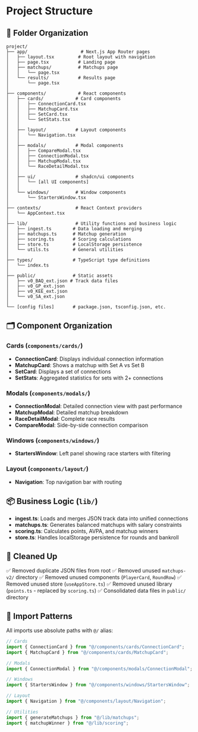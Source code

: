 # Project Structure

## 📁 Folder Organization

```
project/
├── app/                    # Next.js App Router pages
│   ├── layout.tsx         # Root layout with navigation
│   ├── page.tsx           # Landing page
│   ├── matchups/          # Matchups page
│   │   └── page.tsx
│   └── results/           # Results page
│       └── page.tsx
│
├── components/            # React components
│   ├── cards/            # Card components
│   │   ├── ConnectionCard.tsx
│   │   ├── MatchupCard.tsx
│   │   ├── SetCard.tsx
│   │   └── SetStats.tsx
│   │
│   ├── layout/           # Layout components
│   │   └── Navigation.tsx
│   │
│   ├── modals/           # Modal components
│   │   ├── CompareModal.tsx
│   │   ├── ConnectionModal.tsx
│   │   ├── MatchupModal.tsx
│   │   └── RaceDetailModal.tsx
│   │
│   ├── ui/               # shadcn/ui components
│   │   └── [all UI components]
│   │
│   └── windows/          # Window components
│       └── StartersWindow.tsx
│
├── contexts/             # React Context providers
│   └── AppContext.tsx
│
├── lib/                  # Utility functions and business logic
│   ├── ingest.ts        # Data loading and merging
│   ├── matchups.ts      # Matchup generation
│   ├── scoring.ts       # Scoring calculations
│   ├── store.ts         # LocalStorage persistence
│   └── utils.ts         # General utilities
│
├── types/               # TypeScript type definitions
│   └── index.ts
│
├── public/              # Static assets
│   ├── v0_BAQ_ext.json # Track data files
│   ├── v0_GP_ext.json
│   ├── v0_KEE_ext.json
│   └── v0_SA_ext.json
│
└── [config files]       # package.json, tsconfig.json, etc.
```

## 🗂️ Component Organization

### Cards (`components/cards/`)
- **ConnectionCard**: Displays individual connection information
- **MatchupCard**: Shows a matchup with Set A vs Set B
- **SetCard**: Displays a set of connections
- **SetStats**: Aggregated statistics for sets with 2+ connections

### Modals (`components/modals/`)
- **ConnectionModal**: Detailed connection view with past performance
- **MatchupModal**: Detailed matchup breakdown
- **RaceDetailModal**: Complete race results
- **CompareModal**: Side-by-side connection comparison

### Windows (`components/windows/`)
- **StartersWindow**: Left panel showing race starters with filtering

### Layout (`components/layout/`)
- **Navigation**: Top navigation bar with routing

## 📦 Business Logic (`lib/`)

- **ingest.ts**: Loads and merges JSON track data into unified connections
- **matchups.ts**: Generates balanced matchups with salary constraints
- **scoring.ts**: Calculates points, AVPA, and matchup winners
- **store.ts**: Handles localStorage persistence for rounds and bankroll

## 🧹 Cleaned Up

✅ Removed duplicate JSON files from root
✅ Removed unused `matchups-v2/` directory
✅ Removed unused components (`PlayerCard`, `RoundRow`)
✅ Removed unused store (`useAppStore.ts`)
✅ Removed unused library (`points.ts` - replaced by `scoring.ts`)
✅ Consolidated data files in `public/` directory

## 📝 Import Patterns

All imports use absolute paths with `@/` alias:

```typescript
// Cards
import { ConnectionCard } from "@/components/cards/ConnectionCard";
import { MatchupCard } from "@/components/cards/MatchupCard";

// Modals
import { ConnectionModal } from "@/components/modals/ConnectionModal";

// Windows
import { StartersWindow } from "@/components/windows/StartersWindow";

// Layout
import { Navigation } from "@/components/layout/Navigation";

// Utilities
import { generateMatchups } from "@/lib/matchups";
import { matchupWinner } from "@/lib/scoring";
```

